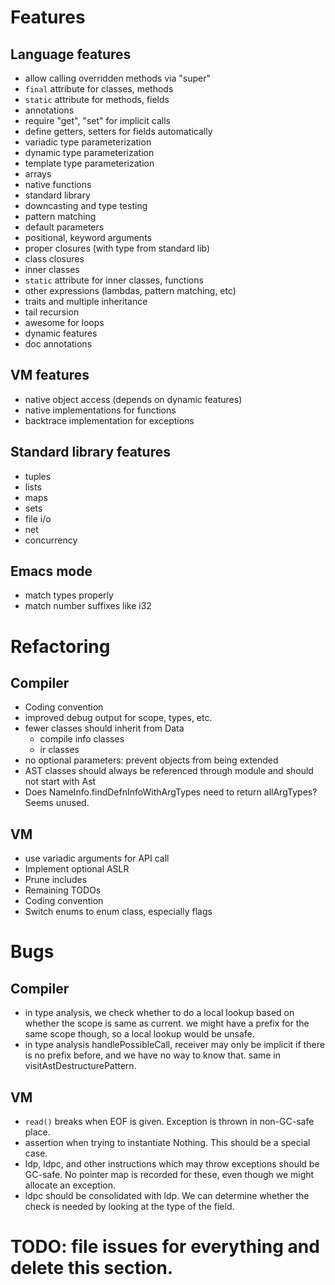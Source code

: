 # Features

## Language features

- allow calling overridden methods via "super"
- `final` attribute for classes, methods
- `static` attribute for methods, fields
- annotations
- require "get", "set" for implicit calls
- define getters, setters for fields automatically
- variadic type parameterization
- dynamic type parameterization
- template type parameterization
- arrays
- native functions
- standard library
- downcasting and type testing
- pattern matching
- default parameters
- positional, keyword arguments
- proper closures (with type from standard lib)
- class closures
- inner classes
- `static` attribute for inner classes, functions
- other expressions (lambdas, pattern matching, etc)
- traits and multiple inheritance
- tail recursion
- awesome for loops
- dynamic features
- doc annotations

## VM features
- native object access (depends on dynamic features)
- native implementations for functions
- backtrace implementation for exceptions

## Standard library features
- tuples
- lists
- maps
- sets
- file i/o
- net
- concurrency

## Emacs mode
- match types properly
- match number suffixes like i32

# Refactoring

## Compiler
- Coding convention
- improved debug output for scope, types, etc.
- fewer classes should inherit from Data
  - compile info classes
  - ir classes
- no optional parameters: prevent objects from being extended
- AST classes should always be referenced through module and should not start with Ast
- Does NameInfo.findDefnInfoWithArgTypes need to return allArgTypes? Seems unused.

## VM
- use variadic arguments for API call
- Implement optional ASLR
- Prune includes
- Remaining TODOs
- Coding convention
- Switch enums to enum class, especially flags

# Bugs

## Compiler
- in type analysis, we check whether to do a local lookup based on whether the scope is same
  as current. we might have a prefix for the same scope though, so a local lookup would
  be unsafe.
- in type analysis handlePossibleCall, receiver may only be implicit if there is no prefix before,
  and we have no way to know that. same in visitAstDestructurePattern.

## VM
- `read()` breaks when EOF is given. Exception is thrown in non-GC-safe place.
- assertion when trying to instantiate Nothing. This should be a special case.
- ldp, ldpc, and other instructions which may throw exceptions should be GC-safe.
  No pointer map is recorded for these, even though we might allocate an exception.
- ldpc should be consolidated with ldp. We can determine whether the check is needed by
  looking at the type of the field.

# TODO: file issues for everything and delete this section.
